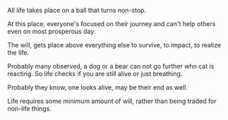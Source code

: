 All life takes place on a ball that turns non-stop.

At this place, everyone's focused on their journey and can't help others even on most prosperous day.

The will, gets place above everything else to survive, to impact, to realize the life.

Probably many observed, a dog or a bear can not go further whn cat is reacting. So life checks if you are still alive or just breathing.

Probably they know, one looks alive, may be their end as well.

Life requires some minimum amount of will, rather than being traded for non-life things.